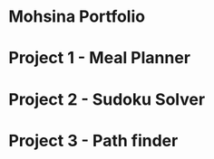 # Mohsina Portfolio

# Project 1 - Meal Planner

# Project 2 - Sudoku Solver

# Project 3 - Path finder
